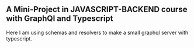 ## A Mini-Project in JAVASCRIPT-BACKEND course with GraphQl and Typescript

Here I am using schemas and resolvers to make a small graphql server with typescript.

